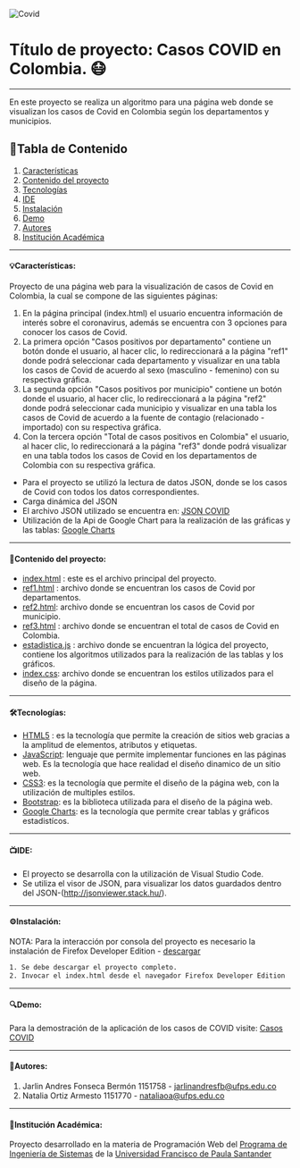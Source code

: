 ![Covid](http://www.madarme.co/portada-web.png)
# Título de proyecto: Casos COVID en Colombia. 😷
***
En este proyecto se realiza un algoritmo para una página web donde se visualizan los casos de Covid en Colombia según los departamentos y municipios.
## 📜Tabla de Contenido
1. [Características](#características)
2. [Contenido del proyecto](#contenido-del-proyecto)
3. [Tecnologías](#%EF%B8%8Ftecnologías)
4. [IDE](#ide)
5. [Instalación](#instalación)
6. [Demo](#demo)
7. [Autores](#autores)
8. [Institución Académica](#institución-académica)

___
#### 💡Características:

Proyecto de una página web para la visualización de casos de Covid en Colombia, la cual se compone de las siguientes páginas:
1. En la página principal (index.html) el usuario encuentra información de interés sobre el coronavirus, además se encuentra con 3 opciones para conocer los casos de Covid.
2. La primera opción "Casos positivos por departamento" contiene un botón donde el usuario, al hacer clic, lo redireccionará a la página "ref1" donde podrá seleccionar cada departamento y visualizar en una tabla los casos de Covid de acuerdo al sexo (masculino - femenino) con su respectiva gráfica.
3. La segunda opción "Casos positivos por municipio" contiene un botón donde el usuario, al hacer clic, lo redireccionará a la página "ref2" donde podrá seleccionar cada municipio y visualizar en una tabla los casos de Covid de acuerdo a la fuente de contagio (relacionado - importado) con su respectiva gráfica.
4. Con la tercera opción "Total de casos positivos en Colombia" el usuario, al hacer clic, lo redireccionará a la página "ref3" donde podrá visualizar en una tabla todos los casos de Covid en los departamentos de Colombia con su respectiva gráfica.
* Para el proyecto se utilizó la lectura de datos JSON, donde se los casos de Covid con todos los datos correspondientes. 
* Carga dinámica del JSON
* El archivo JSON utilizado se encuentra en: [JSON COVID](https://martinmedinaruvian.github.io/json/covid19ColombiaMarzo.json "JSON COVID")
* Utilización de la Api de Google Chart para la realización de las gráficas y las tablas: [Google Charts](https://developers.google.com/chart/interactive/docs "Google Charts")
___
#### 📝Contenido del proyecto:

- [index.html](https://gitlab.com/jarlinandresfb/casos-covid/-/blob/master/index.html "index.html") : este es el archivo principal del proyecto.
- [ref1.html](https://gitlab.com/jarlinandresfb/casos-covid/-/blob/master/html/ref1.html "ref1.html") : archivo donde se encuentran los casos de Covid por departamentos.
- [ref2.html](https://gitlab.com/jarlinandresfb/casos-covid/-/blob/master/html/ref2.html "ref2.html"): archivo donde se encuentran los casos de Covid por municipio.
- [ref3.html](https://gitlab.com/jarlinandresfb/casos-covid/-/blob/master/html/ref3.html "ref3.html") : archivo donde se encuentran el total de casos de Covid en Colombia.
- [estadistica.js](https://gitlab.com/jarlinandresfb/casos-covid/-/blob/master/js/estadistica.js "estadistica.js") : archivo donde se encuentran la lógica del proyecto, contiene los algoritmos utilizados para la realización de las tablas y los gráficos.
- [index.css](https://gitlab.com/jarlinandresfb/casos-covid/-/blob/master/css/index.css "index.css"): archivo donde se encuentran los estilos utilizados para el diseño de la página.
___
#### 🛠️Tecnologías:

- [HTML5](https://developer.mozilla.org/es/docs/HTML/HTML5 "HTML5") : es la tecnología que permite la creación de sitios web gracias a la amplitud de elementos, atributos y etiquetas. 
- [JavaScript](https://developer.mozilla.org/es/docs/Learn/JavaScript/First_steps/Qu%C3%A9_es_JavaScript "JavaScript"): lenguaje que permite implementar funciones en las páginas web. Es la tecnología que hace realidad el diseño dinamico de un sitio web.
- [CSS3](https://desarrolloweb.com/manuales/css3.html "CSS3"): es la tecnología que permite el diseño de la página web, con la utilización de multiples estilos.
- [Bootstrap](https://getbootstrap.com/docs/4.5/getting-started/introduction/ "Bootstrap"): es la biblioteca utilizada para el diseño de la página web.
- [Google Charts](https://developers.google.com/chart/interactive/docs "Google Charts"): es la tecnología que permite crear tablas y gráficos estadistícos.
___
#### 📺IDE:

- El proyecto se desarrolla con la utilización de Visual Studio Code.
- Se utiliza el visor de JSON, para visualizar los datos guardados dentro del JSON-(http://jsonviewer.stack.hu/).
___
#### ⚙Instalación:

NOTA: Para la interacción por consola del proyecto es necesario la instalación de Firefox Developer Edition - [descargar](https://www.mozilla.org/es-ES/firefox/developer/ "descargar")


```sh
1. Se debe descargar el proyecto completo.
2. Invocar el index.html desde el navegador Firefox Developer Edition
```

___
#### 🔍Demo:

Para la demostración de la aplicación de los casos de COVID visite: [Casos COVID](http://ufps16.madarme.co/casos-covid/ "Casos COVID")
___
#### 👥Autores:

1. Jarlin Andres Fonseca Bermón 1151758 - jarlinandresfb@ufps.edu.co
2. Natalia Ortiz Armesto        1151770 - nataliaoa@ufps.edu.co
___
#### 🏫Institución Académica:
Proyecto desarrollado en la materia de Programación Web del [Programa de Ingeniería de Sistemas](https://ingsistemas.cloud.ufps.edu.co/ "Programa de Ingeniería de Sistemas") de la [Universidad Francisco de Paula Santander](https://ww2.ufps.edu.co/ "Universidad Francisco de Paula Santander")
